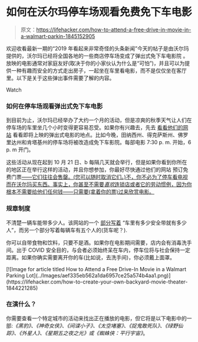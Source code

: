 # 如何在沃尔玛停车场观看免费免下车电影

> 原文：<https://lifehacker.com/how-to-attend-a-free-drive-in-movie-in-a-walmart-parkin-1845152905>

欢迎收看最新一期的“2019 年看起来非常奇怪的头条新闻”今天的帖子是由沃尔玛提供的，沃尔玛已经将全国各地的一些商店停车场变成了弹出式免下车电影院 。放映的电影通常对家庭友好(取决于你的小家伙认为什么是“可怕”)，并且可以为提供一种有趣而安全的方式走出房子，一起坐在车里看电影，而不是仅仅坐在客厅里。以下是关于这些弹出事件需要了解的内容。

Watch

### 如何在停车场观看弹出式免下车电影

到目前为止，沃尔玛已经举办了大约一个月的活动，但是凉爽的秋季天气让人们在停车场的车里坐几个小时变得更容易忍受。如果你有兴趣去，先去 [看看他们的网站](https://thewalmartdrivein.com) 看看即将上映的弹出式电影的地点。比如今晚，田纳西州、得克萨斯州、佛罗里达州和肯塔基州的停车场将被改造成免下车影院。每部电影 7:30 p. m. 开始，6 p. m 开门。

这些活动从现在起到 10 月 21 日、b 每隔几天就会举行，但是如果你看到你所在的地区正在举行这样的活动，并且你想参加，你最好尽快通过他们的网站 预订免费门票[——它们往往会售罄。(您可以随时取消它们。)不，你不必为了停车看电视而在沃尔玛买东西。事实上，你甚至不需要*喜欢*连锁店或者它的劳动惯例，因为你根本不需要给他们任何钱——只需要(拿着你的票)过来欣赏电影。](https://thewalmartdrivein.com)

### 规章制度

不清楚一辆车能带多少人。该网站的一个 [部分写着](https://thewalmartdrivein.com) “车里有多少安全带就有多少人”，而另一个部分写着每辆车有五个人的(货车呢？).

你可以自带食物和饮料，只要不是酒。如果你在电影期间需要，店内会有消毒洗手间。出于 COVID 安全目的，与会者必须始终呆在车内，停车位将与社会保持一定距离。如果你确实需要离开你的车(比如说，去洗手间)，你必须戴上面罩。

<aside data-commerce-source="inset" class="sc-16a0mhj-2 gAjHzr">[![Image for article titled How to Attend a Free Drive-In Movie in a Walmart Parking Lot](../Images/aef335eb562a1da6957ce25a574b4aa1.png)](https://lifehacker.com/how-to-create-your-own-backyard-movie-theater-1844221285)</aside>

### 在演什么？

你需要查看一个特定城市的活动来找出正在播放的电影，但它将是以下电影中的一部:*《黑豹》、《神奇女侠》、《间谍小子》、《太空堵塞》、《捉鬼敢死队》、《绿野仙踪》、《外星人》、《星期五之夜之光》*或*《蜘蛛侠：平行宇宙》*。